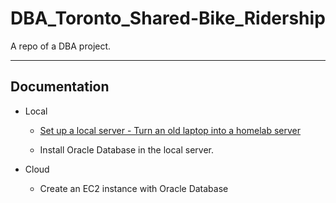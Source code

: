 # DBA_Toronto_Shared-Bike_Ridership

A repo of a DBA project.

---

## Documentation

- Local

  - [Set up a local server - Turn an old laptop into a homelab server](./doc/local/homelab_server/homelab_server.md)

  - Install Oracle Database in the local server.

- Cloud
  - Create an EC2 instance with Oracle Database
